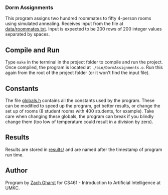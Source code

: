 ### Dorm Assignments
This program assigns two hundred roommates to fifty 4-person rooms using simulated annealing. Receives input from the file at [data/roommates.txt](../data/roommates.txt). Input is expected to be 200 rows of 200 integer values separated by spaces.

## Compile and Run
Type ```make``` in the terminal in the project folder to compile and run the project. Once compiled, the program is located at ```./bin/DormAssignments.o```. Run this again from the root of the project folder (or it won't find the input file).

## Constants
The file [globals.h](../include/globals.h) contains all the constants used by the program. These can be modified to speed up the program, get better results, or change the set up of rooms (8 student rooms with 400 students, for example). Take care when changing these globals, the program can break if you blindly change them (too low of temperature could result in a division by zero).

## Results
Results are stored in [results/](../results/) and are named after the timestamp of program run time.

## Author
Program by [Zach Gharst](http://gharst.engineer) for CS461 - Introduction to Artificial Intelligence at UMKC.